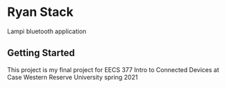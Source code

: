 # Ryan Stack

Lampi bluetooth application

## Getting Started

This project is my final project for EECS 377 Intro to Connected Devices at Case Western Reserve University spring 2021
